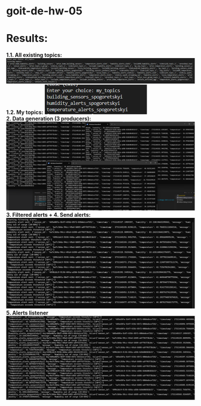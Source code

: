 # goit-de-hw-05

# Results:
**1.1. All existing topics:**
![images/scrn_1.png](https://github.com/Spogoretskyi/goit-de-hw-05/blob/main/screenshots/all_topics.png) <br>
**1.2. My topics:**
![images/scrn_1.png](https://github.com/Spogoretskyi/goit-de-hw-05/blob/main/screenshots/my_topics.png) <br>
**2. Data generation (3 producers):**
![images/scrn_1.png](https://github.com/Spogoretskyi/goit-de-hw-05/blob/main/screenshots/3_producers.png) <br>
**3. Filtered alerts + 4. Send alerts:**
![images/scrn_1.png](https://github.com/Spogoretskyi/goit-de-hw-05/blob/main/screenshots/filtered_alerts.png) <br>
**5. Alerts listener**
![images/scrn_1.png](https://github.com/Spogoretskyi/goit-de-hw-05/blob/main/screenshots/alerts_listener.png) <br>
